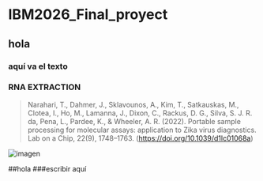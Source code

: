 # IBM2026_Final_proyect

## hola
### aquí va el texto

### **RNA EXTRACTION**
> Narahari, T., Dahmer, J., Sklavounos, A., Kim, T., Satkauskas, M., Clotea, I., Ho, M., Lamanna, J., Dixon, C., Rackus, D. G., Silva, S. J. R. da, Pena, L., Pardee, K., & Wheeler, A. R. (2022). Portable sample processing for molecular assays: application to Zika virus diagnostics. Lab on a Chip, 22(9), 1748–1763. (https://doi.org/10.1039/d1lc01068a)

![imagen](https://user-images.githubusercontent.com/68452400/176062218-866438a7-3a80-43d9-9266-f53d454fedb9.png)

##hola 
###escribir aquí
